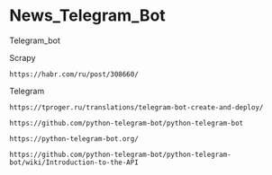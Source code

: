 # News_Telegram_Bot
Telegram_bot

Scrapy

    https://habr.com/ru/post/308660/
    
Telegram

    https://tproger.ru/translations/telegram-bot-create-and-deploy/
    
    https://github.com/python-telegram-bot/python-telegram-bot
    
    https://python-telegram-bot.org/
    
    https://github.com/python-telegram-bot/python-telegram-bot/wiki/Introduction-to-the-API
